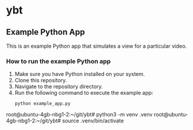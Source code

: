 # ybt

## Example Python App

This is an example Python app that simulates a view for a particular video.

### How to run the example Python app

1. Make sure you have Python installed on your system.
2. Clone this repository.
3. Navigate to the repository directory.
4. Run the following command to execute the example app:
   ```
   python example_app.py
   ```


root@ubuntu-4gb-nbg1-2:~/git/ybt# python3 -m venv .venv
root@ubuntu-4gb-nbg1-2:~/git/ybt# source .venv/bin/activate